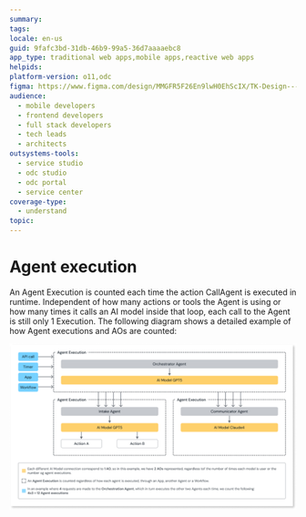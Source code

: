 ```yaml
---
summary: 
tags: 
locale: en-us
guid: 9fafc3bd-31db-46b9-99a5-36d7aaaaebc8
app_type: traditional web apps,mobile apps,reactive web apps
helpids: 
platform-version: o11,odc
figma: https://www.figma.com/design/MMGFR5F26En9lwH0EhScIX/TK-Design---Stuff?node-id=6346-1078&t=ljzgyYbhWZE6lAKB-1
audience:
  - mobile developers
  - frontend developers
  - full stack developers
  - tech leads
  - architects
outsystems-tools:
  - service studio
  - odc studio
  - odc portal
  - service center
coverage-type:
  - understand
topic:
---
```


# Agent execution

An Agent Execution is counted each time the action CallAgent is executed in runtime. Independent of how many actions or tools the Agent is using or how many times it calls an AI model inside that loop, each call to the Agent is still only 1 Execution. The following diagram shows a detailed example of how Agent executions and AOs are counted:

![Diagram showing how Agent executions and AOs are counted, including API call, Timer, App, Workflow, Orchestrator Agent, AI Model GPT5, Intake Agent, Communicator Agent, AI Model Claude4, and actions.](images/agent-ao-usage-diag.png "Agent Execution and AO Usage Diagram")
